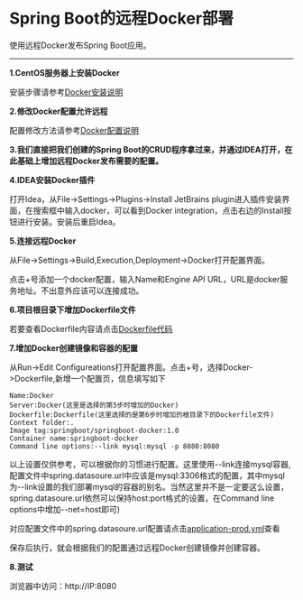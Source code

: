 # Spring Boot的远程Docker部署
使用远程Docker发布Spring Boot应用。

---


**1.CentOS服务器上安装Docker**

安装步骤请参考[Docker安装说明](../docker-doc/Docker安装说明/)

**2.修改Docker配置允许远程**

配置修改方法请参考[Docker配置说明](../docker-doc/Docker配置说明/)

**3.我们直接把我们创建的Spring Boot的CRUD程序拿过来，并通过IDEA打开，在此基础上增加远程Docker发布需要的配置。**

**4.IDEA安装Docker插件**

打开Idea，从File->Settings->Plugins->Install JetBrains plugin进入插件安装界面，在搜索框中输入docker，可以看到Docker integration，点击右边的Install按钮进行安装。安装后重启Idea。

**5.连接远程Docker**

从File->Settings->Build,Execution,Deployment->Docker打开配置界面。

点击+号添加一个docker配置，输入Name和Engine API URL，URL是docker服务地址。不出意外应该可以连接成功。

**6.项目根目录下增加Dockerfile文件**

若要查看Dockerfile内容请点击[Dockerfile代码](Dockerfile)

**7.增加Docker创建镜像和容器的配置**

从Run->Edit Configureations打开配置界面。点击+号，选择Docker->Dockerfile,新增一个配置页，信息填写如下

	Name:Docker
	Server:Docker(这里是选择的第5步时增加的Docker)
	Dockerfile:Dockerfile(这里选择的是第6步时增加的根目录下的Dockerfile文件)
	Context folder:.
	Image tag:springboot/springboot-docker:1.0
	Container name:springboot-docker
	Command line options:--link mysql:mysql -p 8080:8080

以上设置仅供参考，可以根据你的习惯进行配置。这里使用--link连接mysql容器,配置文件中spring.datasoure.url中应该是mysql:3306格式的配置，其中mysql为--link设置的我们部署mysql的容器的别名。当然这里并不是一定要这么设置，spring.datasoure.url依然可以保持host:port格式的设置，在Command line options中增加--net=host即可)

对应配置文件中的spring.datasoure.url配置请点击[application-prod.yml](src/main/resources/application-prod.yml)查看

保存后执行，就会根据我们的配置通过远程Docker创建镜像并创建容器。

**8.测试**

浏览器中访问：http://IP:8080
	
